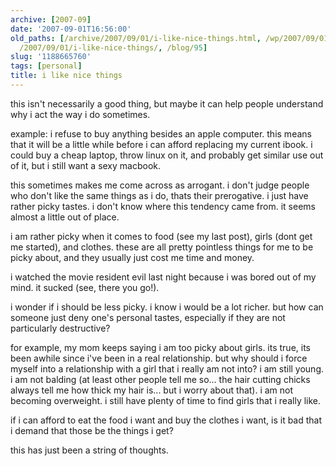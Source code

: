 ```yaml
---
archive: [2007-09]
date: '2007-09-01T16:56:00'
old_paths: [/archive/2007/09/01/i-like-nice-things.html, /wp/2007/09/01/i-like-nice-things/,
  /2007/09/01/i-like-nice-things/, /blog/95]
slug: '1188665760'
tags: [personal]
title: i like nice things
---
```


this isn't necessarily a good thing, but maybe it can help people
understand why i act the way i do sometimes.

example: i refuse to buy anything besides an apple computer. this means
that it will be a little while before i can afford replacing my current
ibook. i could buy a cheap laptop, throw linux on it, and probably get
similar use out of it, but i still want a sexy macbook.

this sometimes makes me come across as arrogant. i don't judge people who
don't like the same things as i do, thats their prerogative. i just have
rather picky tastes. i don't know where this tendency came from. it seems
almost a little out of place.

i am rather picky when it comes to food (see my last post), girls (dont
get me started), and clothes. these are all pretty pointless things for me
to be picky about, and they usually just cost me time and money.

i watched the movie resident evil last night because i was bored out of my
mind. it sucked (see, there you go!).

i wonder if i should be less picky. i know i would be a lot richer. but
how can someone just deny one's personal tastes, especially if they are
not particularly destructive?

for example, my mom keeps saying i am too picky about girls. its true, its
been awhile since i've been in a real relationship. but why should i force
myself into a relationship with a girl that i really am not into? i am
still young. i am not balding (at least other people tell me so... the
hair cutting chicks always tell me how thick my hair is... but i worry
about that). i am not becoming overweight. i still have plenty of time to
find girls that i really like.

if i can afford to eat the food i want and buy the clothes i want, is it
bad that i demand that those be the things i get?

this has just been a string of thoughts.


